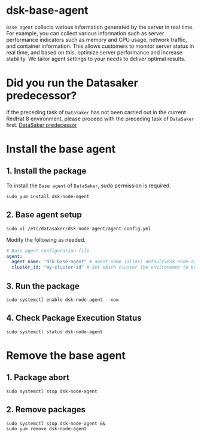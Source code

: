 # dsk-base-agent

`Base agent` collects various information generated by the server in real time.
For example, you can collect various information such as server performance indicators such as memory and CPU usage, network traffic, and container information.
This allows customers to monitor server status in real time, and based on this, optimize server performance and increase stability.
We tailor agent settings to your needs to deliver optimal results.

# Did you run the Datasaker predecessor?
If the preceding task of `DataSaker` has not been carried out in the current RedHat 8 environment, please proceed with the preceding task of `DataSaker` first. [DataSaker predecessor](${PREPARATION_MANUAL_KR})

# Install the base agent
## 1. Install the package
To install the `Base agent` of `DataSaker`, sudo permission is required.
```shell
sudo yum install dsk-node-agent
```

## 2. Base agent setup
```shell
sudo vi /etc/datasaker/dsk-node-agent/agent-config.yml
```
Modify the following as needed.
```yaml
# Base agent configuration file
agent:
  agent_name: "dsk-base-agent" # agent name (alias) default=dsk-node-agent
  cluster_id: "my-cluster-id" # Set which cluster the environment to be monitored is grouped into. default=unknown
```

## 3. Run the package
```shell
sudo systemctl enable dsk-node-agent --now
```

## 4. Check Package Execution Status
```shell
sudo systemctl status dsk-node-agent
```

# Remove the base agent
## 1. Package abort
```shell
sudo systemctl stop dsk-node-agent
```

## 2. Remove packages
```shell
sudo systemctl stop dsk-node-agent &&
sudo yum remove dsk-node-agent
```